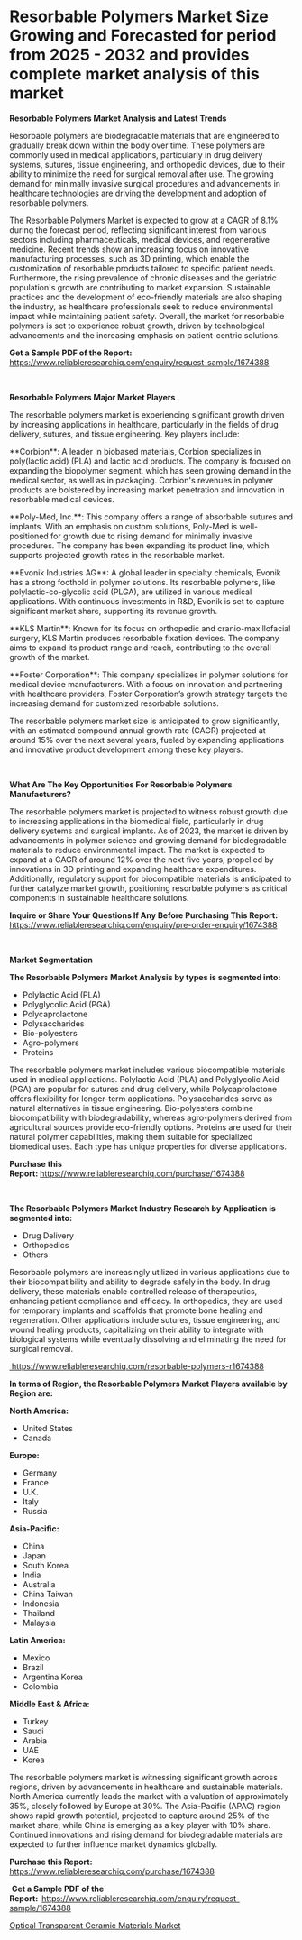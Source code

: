 <p><h1>Resorbable Polymers Market Size Growing and Forecasted for period from 2025 - 2032 and provides complete market analysis of this market</h1></p><p><strong>Resorbable Polymers Market Analysis and Latest Trends</strong></p>
<p><p>Resorbable polymers are biodegradable materials that are engineered to gradually break down within the body over time. These polymers are commonly used in medical applications, particularly in drug delivery systems, sutures, tissue engineering, and orthopedic devices, due to their ability to minimize the need for surgical removal after use. The growing demand for minimally invasive surgical procedures and advancements in healthcare technologies are driving the development and adoption of resorbable polymers.</p><p>The Resorbable Polymers Market is expected to grow at a CAGR of 8.1% during the forecast period, reflecting significant interest from various sectors including pharmaceuticals, medical devices, and regenerative medicine. Recent trends show an increasing focus on innovative manufacturing processes, such as 3D printing, which enable the customization of resorbable products tailored to specific patient needs. Furthermore, the rising prevalence of chronic diseases and the geriatric population's growth are contributing to market expansion. Sustainable practices and the development of eco-friendly materials are also shaping the industry, as healthcare professionals seek to reduce environmental impact while maintaining patient safety. Overall, the market for resorbable polymers is set to experience robust growth, driven by technological advancements and the increasing emphasis on patient-centric solutions.</p></p>
<p><strong>Get a Sample PDF of the Report:&nbsp;</strong> <a href="https://www.reliableresearchiq.com/enquiry/request-sample/1674388?utm_campaign=3524&utm_medium=2&utm_source=Github&utm_content=ia&utm_term=25032025&utm_id=resorbable-polymers">https://www.reliableresearchiq.com/enquiry/request-sample/1674388</a></p>
<p>&nbsp;</p>
<p><strong>Resorbable Polymers Major Market Players</strong></p>
<p><p>The resorbable polymers market is experiencing significant growth driven by increasing applications in healthcare, particularly in the fields of drug delivery, sutures, and tissue engineering. Key players include:</p><p>**Corbion**: A leader in biobased materials, Corbion specializes in poly(lactic acid) (PLA) and lactic acid products. The company is focused on expanding the biopolymer segment, which has seen growing demand in the medical sector, as well as in packaging. Corbion's revenues in polymer products are bolstered by increasing market penetration and innovation in resorbable medical devices.</p><p>**Poly-Med, Inc.**: This company offers a range of absorbable sutures and implants. With an emphasis on custom solutions, Poly-Med is well-positioned for growth due to rising demand for minimally invasive procedures. The company has been expanding its product line, which supports projected growth rates in the resorbable market.</p><p>**Evonik Industries AG**: A global leader in specialty chemicals, Evonik has a strong foothold in polymer solutions. Its resorbable polymers, like polylactic-co-glycolic acid (PLGA), are utilized in various medical applications. With continuous investments in R&D, Evonik is set to capture significant market share, supporting its revenue growth.</p><p>**KLS Martin**: Known for its focus on orthopedic and cranio-maxillofacial surgery, KLS Martin produces resorbable fixation devices. The company aims to expand its product range and reach, contributing to the overall growth of the market.</p><p>**Foster Corporation**: This company specializes in polymer solutions for medical device manufacturers. With a focus on innovation and partnering with healthcare providers, Foster Corporation’s growth strategy targets the increasing demand for customized resorbable solutions.</p><p>The resorbable polymers market size is anticipated to grow significantly, with an estimated compound annual growth rate (CAGR) projected at around 15% over the next several years, fueled by expanding applications and innovative product development among these key players.</p></p>
<p>&nbsp;</p>
<p><strong>What Are The Key Opportunities For Resorbable Polymers Manufacturers?</strong></p>
<p><p>The resorbable polymers market is projected to witness robust growth due to increasing applications in the biomedical field, particularly in drug delivery systems and surgical implants. As of 2023, the market is driven by advancements in polymer science and growing demand for biodegradable materials to reduce environmental impact. The market is expected to expand at a CAGR of around 12% over the next five years, propelled by innovations in 3D printing and expanding healthcare expenditures. Additionally, regulatory support for biocompatible materials is anticipated to further catalyze market growth, positioning resorbable polymers as critical components in sustainable healthcare solutions.</p></p>
<p><strong>Inquire or Share Your Questions If Any Before Purchasing This Report:</strong> <a href="https://www.reliableresearchiq.com/enquiry/pre-order-enquiry/1674388?utm_campaign=3524&utm_medium=2&utm_source=Github&utm_content=ia&utm_term=25032025&utm_id=resorbable-polymers">https://www.reliableresearchiq.com/enquiry/pre-order-enquiry/1674388</a></p>
<p>&nbsp;</p>
<p><strong>Market Segmentation</strong></p>
<p><strong>The Resorbable Polymers Market Analysis by types is segmented into:</strong></p>
<p><ul><li>Polylactic Acid (PLA)</li><li>Polyglycolic Acid (PGA)</li><li>Polycaprolactone</li><li>Polysaccharides</li><li>Bio-polyesters</li><li>Agro-polymers</li><li>Proteins</li></ul></p>
<p><p>The resorbable polymers market includes various biocompatible materials used in medical applications. Polylactic Acid (PLA) and Polyglycolic Acid (PGA) are popular for sutures and drug delivery, while Polycaprolactone offers flexibility for longer-term applications. Polysaccharides serve as natural alternatives in tissue engineering. Bio-polyesters combine biocompatibility with biodegradability, whereas agro-polymers derived from agricultural sources provide eco-friendly options. Proteins are used for their natural polymer capabilities, making them suitable for specialized biomedical uses. Each type has unique properties for diverse applications.</p></p>
<p><strong>Purchase this Report:&nbsp;</strong><a href="https://www.reliableresearchiq.com/purchase/1674388?utm_campaign=3524&utm_medium=2&utm_source=Github&utm_content=ia&utm_term=25032025&utm_id=resorbable-polymers">https://www.reliableresearchiq.com/purchase/1674388</a></p>
<p>&nbsp;</p>
<p><strong>The Resorbable Polymers Market Industry Research by Application is segmented into:</strong></p>
<p><ul><li>Drug Delivery</li><li>Orthopedics</li><li>Others</li></ul></p>
<p><p>Resorbable polymers are increasingly utilized in various applications due to their biocompatibility and ability to degrade safely in the body. In drug delivery, these materials enable controlled release of therapeutics, enhancing patient compliance and efficacy. In orthopedics, they are used for temporary implants and scaffolds that promote bone healing and regeneration. Other applications include sutures, tissue engineering, and wound healing products, capitalizing on their ability to integrate with biological systems while eventually dissolving and eliminating the need for surgical removal.</p></p>
<p><a href="https://www.reliableresearchiq.com/resorbable-polymers-r1674388?utm_campaign=3524&utm_medium=2&utm_source=Github&utm_content=ia&utm_term=25032025&utm_id=resorbable-polymers">&nbsp;https://www.reliableresearchiq.com/resorbable-polymers-r1674388</a></p>
<p><strong>In terms of Region, the Resorbable Polymers Market Players available by Region are:</strong></p>
<p>
    <p> <strong> North America: </strong>
        <ul>
            <li>United States</li>
            <li>Canada</li>
        </ul>
        </p> 
    <p> <strong> Europe: </strong>
        <ul>
            <li>Germany</li>
            <li>France</li>
            <li>U.K.</li>
            <li>Italy</li>
            <li>Russia</li>
        </ul>
        </p> 
    <p> <strong> Asia-Pacific: </strong>
        <ul>
            <li>China</li>
            <li>Japan</li>
            <li>South Korea</li>
            <li>India</li>
            <li>Australia</li>
            <li>China Taiwan</li>
            <li>Indonesia</li>
            <li>Thailand</li>
            <li>Malaysia</li>
        </ul>
        </p> 
    <p> <strong> Latin America: </strong>
        <ul>
            <li>Mexico</li>
            <li>Brazil</li>
            <li>Argentina Korea</li>
            <li>Colombia</li>
        </ul>
        </p> 
    <p> <strong> Middle East & Africa: </strong>
        <ul>
            <li>Turkey</li>
            <li>Saudi</li>
            <li>Arabia</li>
            <li>UAE</li>
            <li>Korea</li>
        </ul>
    </p>
    </p>
<p><p>The resorbable polymers market is witnessing significant growth across regions, driven by advancements in healthcare and sustainable materials. North America currently leads the market with a valuation of approximately 35%, closely followed by Europe at 30%. The Asia-Pacific (APAC) region shows rapid growth potential, projected to capture around 25% of the market share, while China is emerging as a key player with 10% share. Continued innovations and rising demand for biodegradable materials are expected to further influence market dynamics globally.</p></p>
<p><strong>Purchase this Report: </strong><a href="https://www.reliableresearchiq.com/purchase/1674388?utm_campaign=3524&utm_medium=2&utm_source=Github&utm_content=ia&utm_term=25032025&utm_id=resorbable-polymers">https://www.reliableresearchiq.com/purchase/1674388</a></p>
<p>&nbsp;<strong>Get a Sample PDF of the Report:&nbsp;&nbsp;</strong><a href="https://www.reliableresearchiq.com/enquiry/request-sample/1674388?utm_campaign=3524&utm_medium=2&utm_source=Github&utm_content=ia&utm_term=25032025&utm_id=resorbable-polymers">https://www.reliableresearchiq.com/enquiry/request-sample/1674388</a></p>
<p><strong></strong></p>
<p><p><a href="https://github.com/osamhcombre/Market-Research-Report-List-1/blob/main/optical-transparent-ceramic-materials-market.md?utm_campaign=3524&utm_medium=2&utm_source=Github&utm_content=ia&utm_term=25032025&utm_id=resorbable-polymers">Optical Transparent Ceramic Materials Market</a></p></p>